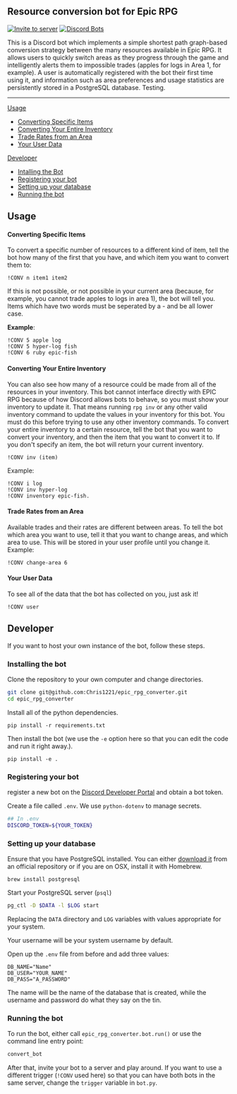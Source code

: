## Resource conversion bot for Epic RPG
[![Invite to server](https://img.shields.io/badge/Discord-Invite%20to%20server-blue?logo=discord)](https://discord.com/api/oauth2/authorize?client_id=773260807638089768&permissions=8&scope=bot) [![Discord Bots](https://top.gg/api/widget/status/773260807638089768.svg)](https://top.gg/bot/773260807638089768)


This is a Discord bot which implements a simple shortest path graph-based conversion strategy between the many resources available in Epic RPG. It allows users to quickly switch areas as they progress through the game and intelligently alerts them to impossible trades (apples for logs in Area 1, for example). A user is automatically registered with the bot their first time using it, and information such as area preferences and usage statistics are persistently stored in a PostgreSQL database. Testing.


---

[Usage](https://github.com/Chris1221/epic_rpg_converter#Usage)
- [Converting Specific Items](https://github.com/Chris1221/epic_rpg_converter#converting-specific-items)
- [Converting Your Entire Inventory](https://github.com/Chris1221/epic_rpg_converter#converting-your-entire-inventory)
- [Trade Rates from an Area](https://github.com/Chris1221/epic_rpg_converter#trade-rates-from-an-area)
- [Your User Data](https://github.com/Chris1221/epic_rpg_converter#your-user-data)

[Developer](https://github.com/Chris1221/epic_rpg_converter#developer)
- [Intalling the Bot](https://github.com/Chris1221/epic_rpg_converter#installing-the-bot)
- [Registering your bot](https://github.com/Chris1221/epic_rpg_converter#registering-your-bot)
- [Setting up your database](https://github.com/Chris1221/epic_rpg_converter#setting-up-your-database)
- [Running the bot](https://github.com/Chris1221/epic_rpg_converter#running-the-bot)


## Usage

#### Converting Specific Items

To convert a specific number of resources to a different kind of item, tell the bot how many of the first that you have, and which item you want to convert them to:

```
!CONV n item1 item2
```

If this is not possible, or not possible in your current area (because, for example, you cannot trade apples to logs in area 1), the bot will tell you. Items which have two words must be seperated by a - and be all lower case.

**Example**:

```
!CONV 5 apple log
!CONV 5 hyper-log fish
!CONV 6 ruby epic-fish
```

#### Converting Your Entire Inventory
You can also see how many of a resource could be made from all of the resources in your inventory. This bot cannot interface directly with EPIC RPG because of how Discord allows bots to behave, so you must show your inventory to update it. That means running `rpg inv` or any other valid inventory command to update the values in your inventory for this bot. You must do this before trying to use any other inventory commands. To convert your entire inventory to a certain resource, tell the bot that you want to convert your inventory, and then the item that you want to convert it to. If you don't specify an item, the bot will return your current inventory.

```
!CONV inv (item)
```

Example:

```
!CONV i log
!CONV inv hyper-log
!CONV inventory epic-fish.
```

#### Trade Rates from an Area

Available trades and their rates are different between areas. To tell the bot which area you want to use, tell it that you want to change areas, and which area to use. This will be stored in your user profile until you change it. Example:

```
!CONV change-area 6
```

#### Your User Data
To see all of the data that the bot has collected on you, just ask it!

```
!CONV user
```

## Developer 

If you want to host your own instance of the bot, follow these steps.

### Installing the bot

Clone the repository to your own computer and change directories.

```sh
git clone git@github.com:Chris1221/epic_rpg_converter.git
cd epic_rpg_converter
```
Install all of the python dependencies.

```
pip install -r requirements.txt
```

Then install the bot (we use the `-e` option here so that you can edit the code and run it right away.).

```
pip install -e .
```

### Registering your bot

 register a new bot on the [Discord Developer Portal](https://discord.com/developers/docs/intro) and obtain a bot token. 



Create a file called `.env`. We use `python-dotenv` to manage secrets. 

```sh
## In .env
DISCORD_TOKEN=${YOUR_TOKEN}
```

### Setting up your database

Ensure that you have PostgreSQL installed. You can either [download it](https://www.postgresql.org/download/) from an official repository or if you are on OSX, install it with Homebrew.

```
brew install postgresql
```

Start your PostgreSQL server (`psql`) 

```sh
pg_ctl -D $DATA -l $LOG start
```

Replacing the `DATA` directory and `LOG` variables with values appropriate for your system. 

Your username will be your system username by default.

Open up the `.env` file from before and add three values:

```
DB_NAME="Name"
DB_USER="YOUR_NAME"
DB_PASS="A_PASSWORD"
```

The name will be the name of the database that is created, while the username and password do what they say on the tin.

### Running the bot

To run the bot, either call `epic_rpg_converter.bot.run()` or use the command line entry point:

```sh
convert_bot
```

After that, invite your bot to a server and play around. If you want to use a different trigger (`!CONV` used here) so that you can have both bots in the same server, change the `trigger` variable in `bot.py`.
